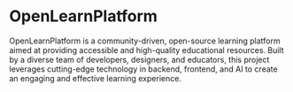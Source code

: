 # OpenLearnPlatform
OpenLearnPlatform is a community-driven, open-source learning platform aimed at providing accessible and high-quality educational resources. Built by a diverse team of developers, designers, and educators, this project leverages cutting-edge technology in backend, frontend, and AI to create an engaging and effective learning experience.
